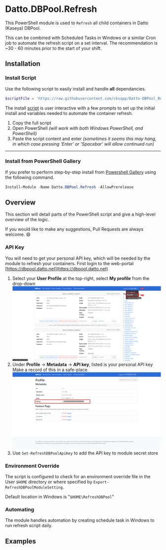 # Datto.DBPool.Refresh

This PowerShell module is used to `Refresh` all child containers in Datto (Kaseya) DBPool.

This can be combined with Scheduled Tasks in Windows or a similar Cron job to automate the refresh script on a set interval.
The recommendation is ~30 - 60 minutes prior to the start of your shift.

## Installation

### Install Script

Use the following script to easily install and handle **all** dependancies.

```PowerShell
$scriptFile = 'https://raw.githubusercontent.com/cksapp/Datto-DBPool_Refresh/refs/heads/main/src/Initialize-RefreshDBPool.ps1'; $fileName = [System.IO.Path]::GetFileName($scriptFile); $tempFile = [System.IO.Path]::Combine([System.IO.Path]::GetTempPath(), $fileName); if ($PSEdition -eq 'Desktop' -or $IsWindows) { Set-ExecutionPolicy Bypass -Scope Process -Force }; [System.Net.ServicePointManager]::SecurityProtocol = [System.Net.ServicePointManager]::SecurityProtocol -bor 3072; (New-Object System.Net.WebClient).DownloadFile($scriptFile, $tempFile); & $tempFile
```

The install [script](./src/Invoke-RefreshDBPoolInstall.ps1) is user interactive with a few prompts to set up the initial install and variables needed to automate the container refresh.

1. Copy the full script
2. Open PowerShell _(will work with both Windows PowerShell, and PowerShell)_
3. Paste the script content and enter _(sometimes it seems this may hang, in which case pressing 'Enter' or 'Spacebar' will allow continued run)_

---

### Install from PowerShell Gallery

If you prefer to perform step-by-step install from [Powershell Gallery](https://www.powershellgallery.com/packages/Datto.DBPool.Refresh) using the following command.

```PowerShell
Install-Module -Name Datto.DBPool.Refresh -AllowPrerelease
```

## Overview

This section will detail parts of the PowerShell script and give a high-level overview of the logic.

If you would like to make any suggestions, Pull Requests are always welcome. 😄

### API Key

You will need to get your personal API key, which will be needed by the module to refresh your containers.
First login to the web-portal [https://dbpool.datto.net](https://dbpool.datto.net)

1. Select your **User Profile** at the top-right, select **My profile** from the drop-down
   ![profile_Settings](./docs/site/assets/APIKey/profile_Settings.png)
2. Under **Profile** → **Metadata** → **API key**, listed is your personal API key
   Make a record of this in a safe-place.
   ![personal_ApiKey](./docs/site/assets/APIKey/personal_ApiKey.png)
3. Use `Set-RefreshDBPoolApiKey` to add the API key to module secret store

### Environment Override

The script is configured to check for an environment override file in the User `$HOME` directory or where specified by `Export-RefreshDBPoolModuleSetting`.

Default location in Windows is "`$HOME\RefreshDBPool`"

### Automating

The module handles automation by creating schedule task in Windows to run refresh script daily.

## Examples
